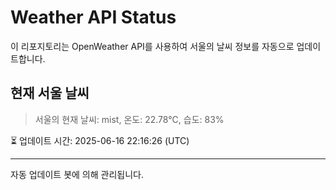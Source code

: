 
# Weather API Status

이 리포지토리는 OpenWeather API를 사용하여 서울의 날씨 정보를 자동으로 업데이트합니다.

## 현재 서울 날씨
> 서울의 현재 날씨: mist, 온도: 22.78°C, 습도: 83%

⏳ 업데이트 시간: 2025-06-16 22:16:26 (UTC)

---
자동 업데이트 봇에 의해 관리됩니다.
